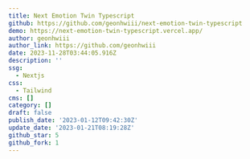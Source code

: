 ```yaml
---
title: Next Emotion Twin Typescript
github: https://github.com/geonhwiii/next-emotion-twin-typescript
demo: https://next-emotion-twin-typescript.vercel.app/
author: geonhwiii
author_link: https://github.com/geonhwiii
date: 2023-11-28T03:44:05.916Z
description: ''
ssg:
  - Nextjs
css:
  - Tailwind
cms: []
category: []
draft: false
publish_date: '2023-01-12T09:42:30Z'
update_date: '2023-01-21T08:19:28Z'
github_star: 5
github_fork: 1
---
```

